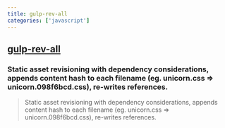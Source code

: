```yaml
---
title: gulp-rev-all
categories: ['javascript']
---
```

## [gulp-rev-all](https://github.com/smysnk/gulp-rev-all)

### Static asset revisioning with dependency considerations, appends content hash to each filename (eg. unicorn.css => unicorn.098f6bcd.css), re-writes references.


> Static asset revisioning with dependency considerations, appends content hash to each filename (eg. unicorn.css => unicorn.098f6bcd.css), re-writes references.
